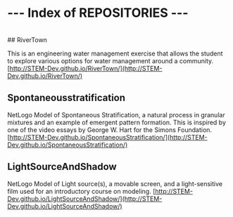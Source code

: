 # --- Index of REPOSITORIES ---
<br>
## RiverTown

This is an engineering water management exercise that allows the student to explore various options for water management around a community.
[http://STEM-Dev.github.io/RiverTown/](http://STEM-Dev.github.io/RiverTown/)


## Spontaneousstratification


NetLogo Model of Spontaneous Stratification, a natural process in granular mixtures and an example of emergent pattern formation. This is inspired by one of the video essays by George W. Hart for the Simons Foundation.
[http://STEM-Dev.github.io/SpontaneousStratification/](http://STEM-Dev.github.io/SpontaneousStratification/)


## LightSourceAndShadow

NetLogo Model of Light source(s), a movable screen, and a light-sensitive film used for an introductory course on modeling.
[http://STEM-Dev.github.io/LightSourceAndShadow/](http://STEM-Dev.github.io/LightSourceAndShadow/)


